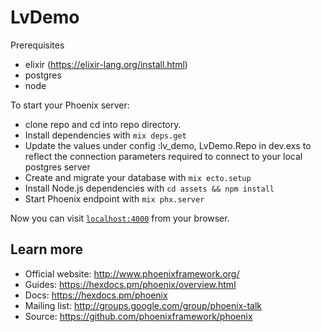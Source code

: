 # LvDemo

Prerequisites
 * elixir (https://elixir-lang.org/install.html)
 * postgres 
 * node

To start your Phoenix server:
  * clone repo and cd into repo directory.
  * Install dependencies with `mix deps.get`
  * Update the values under config :lv_demo, LvDemo.Repo in dev.exs to reflect the connection parameters required to connect to your local postgres server
  * Create and migrate your database with `mix ecto.setup`
  * Install Node.js dependencies with `cd assets && npm install`
  * Start Phoenix endpoint with `mix phx.server`

Now you can visit [`localhost:4000`](http://localhost:4000) from your browser.

## Learn more

  * Official website: http://www.phoenixframework.org/
  * Guides: https://hexdocs.pm/phoenix/overview.html
  * Docs: https://hexdocs.pm/phoenix
  * Mailing list: http://groups.google.com/group/phoenix-talk
  * Source: https://github.com/phoenixframework/phoenix
